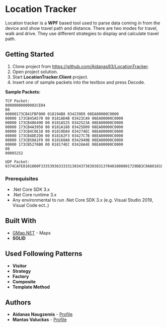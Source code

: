 # Location Tracker

Location tracker is a **WPF** based tool used to parse data coming in from the device and show travel path and distance. There are two modes for travel, walk and drive. They use different strategies to display and calculate travel path.

## Getting Started

1. Clone project from https://github.com/Aidanas93/LocationTracker.
2. Open project solution.
3. Start **LocationTracker.Client** project.
4. Insert one of sample packets into the textbox and press Decode.

**Sample Packets:**
```
TCP Packet:
00000000000002CE04
08
00000173CB41FBF000 018194B8 034239D9 08EA00000C0000
00000 173CB45A570 00 0181AD4B 03423CA9 08EA00000C0000
00000 173CB486490 00 0181A525 0342523A 08EA00000C0000
00000 173CB4A3950 00 0181A188 03425D09 08EA00000C0000
00000 173CB4C0E10 00 01819DA9 034274EC 08EA00000C0000
00000 173CB4DE2D0 00 018162F3 03427C7B 08EA00000C0000
00000 173CB50A1F0 00 018160A0 0342949B 08EA00000C0000
00000 173CB5276B0 00 018174EC 0342AA4E 08EA00000C0000
08
00005252

UDP Packet: 
0374CAFE0101000F3335393633333130343738303831370401000001729DB3C9A8010181AD4B03423CA9808EA00000C000001
```


### Prerequisites

- .Net Core SDK 3.x
- .Net Core runtime 3.x
- Any environmental to run .Net Core SDK 3.x (e.g. Visual Studio 2019, Visual Code ect..)


## Built With
* [GMap.NET](https://github.com/judero01col/GMap.NET) - Maps
* **SOLID**

## Used Following Patterns
* **Visitor**
* **Strategy**
* **Factory**
* **Composite**
* **Template Method**

## Authors

* **Aidanas Naugzemis**  - [Profile](https://github.com/Aidanas93)
* **Mantas Valuckas** - [Profile](https://github.com/MantasVa)


